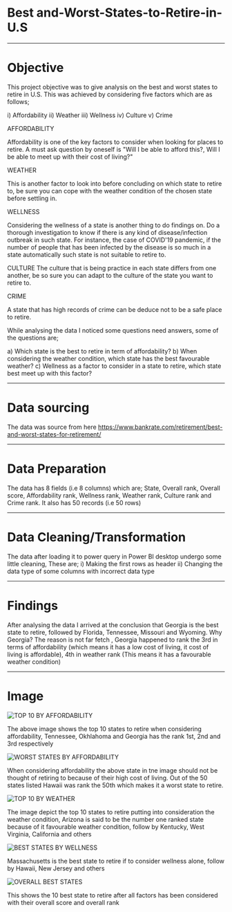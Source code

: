 # Best and-Worst-States-to-Retire-in-U.S

---

# Objective

This project objective was to give analysis on the best and worst states to retire in U.S. This was achieved by considering five factors which are as follows;

  i) Affordability
  ii) Weather
  iii) Wellness
  iv) Culture
  v) Crime
  
 AFFORDABILITY
 
Affordability is one of the key factors to consider when looking for places to retire. A must ask question by oneself is "Will I be able to afford this?, Will I be able to meet up with their cost of living?"  

 WEATHER

This is another factor to look into before concluding on which state to retire to, be sure you can cope with the weather condition of the chosen state before settling in.

 WELLNESS

Considering the wellness of a state is another thing to do findings on. Do a thorough investigation to know if there is any kind of disease/infection outbreak in such state. For instance, the case of COVID'19 pandemic, if the number of people that has been infected by the disease is so much in a state automatically such state is not suitable to retire to.

 CULTURE
The culture that is being practice in each state differs from one another, be so sure you can adapt to the culture of the state you want to retire to.

 CRIME

A state that has high records of crime can be deduce not to be a safe place to retire.

While analysing the data I noticed some questions need answers, some of the questions are;

  a) Which state is the best to retire in term of affordability?
  b) When considering the weather condition, which state has the best favourable weather?
  c) Wellness as a factor to consider in a state to retire, which state best meet up with this factor?
  
  ---
  
  # Data sourcing
  
  The data was source from here https://www.bankrate.com/retirement/best-and-worst-states-for-retirement/
  
  ---
  
  # Data Preparation
  
  The data has 8 fields (i.e 8 columns) which are; State, Overall rank, Overall score, Affordability rank, Wellness rank, Weather rank, Culture rank and Crime rank. It also has 50 records (i.e 50 rows)
  
  ---
  
  # Data Cleaning/Transformation
  
  The data after loading it to power query in Power BI desktop undergo some little cleaning, These are;
    i) Making the first rows as header
    ii) Changing the data type of some columns with incorrect data type
    
  ---
    
    
   # Findings
    
   After analysing the data I arrived at the conclusion that Georgia is the best state to retire, followed by Florida, Tennessee, Missouri and Wyoming. Why Georgia? The reason is not far fetch , Georgia happened to rank the 3rd in terms of affordability (which means it has a low cost of living, it cost of living is affordable),    4th in weather rank (This means it has a favourable weather condition)
    
   ---
    
    
    
   # Image
    
  ![TOP 10 BY AFFORDABILITY](https://user-images.githubusercontent.com/97677904/181632240-b81826d1-7ca2-4b8b-9b77-22cf0ee3ad0c.jpg)
  
  The above image shows the top 10 states to retire when considering affordability, Tennessee, Okhlahoma and Georgia has the rank 1st, 2nd and 3rd respectively
  
  
![WORST STATES BY AFFORDABILITY](https://user-images.githubusercontent.com/97677904/181632366-2beb4bdc-15a8-4898-b577-325bfe9001bb.jpg)

 When considering affordability the above state in tne image should not be thought of retiring to because of their high cost of living. Out of the 50 states listed Hawaii was rank the 50th which makes it a worst state to retire.
 
 
![TOP 10 BY WEATHER](https://user-images.githubusercontent.com/97677904/181632456-35b24ef3-2cf4-4d95-87d6-2c772a78c3a0.jpg)

The image depict the top 10 states to retire putting into consideration the weather condition, Arizona is said to be the number one ranked state because of it favourable weather condition, follow by Kentucky, West Virginia, California and others


![BEST STATES BY WELLNESS](https://user-images.githubusercontent.com/97677904/181632474-40a5b8cd-33a5-4676-acf8-c7bb999f636e.jpg)

Massachusetts is the best state to retire if to consider wellness alone, follow by Hawaii, New Jersey and others


![OVERALL BEST STATES](https://user-images.githubusercontent.com/97677904/181632518-6a364a9c-7189-4d9d-9e94-15f1d5b834c6.jpg)

This shows the 10 best state to retire after all factors has been considered with their overall score and overall rank 

  
  
  
  
  
  
  
  
  
  
  
  
  
  
  
  




